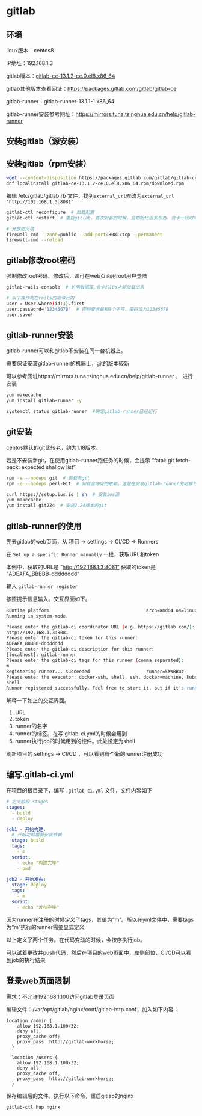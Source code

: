 # gitlab

## 环境

linux版本：centos8

IP地址：192.168.1.3

gitlab版本：[gitlab-ce-13.1.2-ce.0.el8.x86_64](https://packages.gitlab.com/gitlab/gitlab-ce/packages/el/8/gitlab-ce-13.1.2-ce.0.el8.x86_64.rpm)

gitlab其他版本查看网址：https://packages.gitlab.com/gitlab/gitlab-ce

gitlab-runner：gitlab-runner-13.1.1-1.x86_64

gitlab-runner安装参考网址：https://mirrors.tuna.tsinghua.edu.cn/help/gitlab-runner


## 安装gitlab（源安装）



## 安装gitlab（rpm安装）

``` bash
wget --content-disposition https://packages.gitlab.com/gitlab/gitlab-ce/packages/el/8/gitlab-ce-13.1.2-ce.0.el8.x86_64.rpm/download.rpm  # 下载安装包
dnf localinstall gitlab-ce-13.1.2-ce.0.el8.x86_64.rpm/download.rpm
```

编辑 /etc/gitlab/gitlab.rb 文件，找到`external_url`修改为`external_url 'http://192.168.1.3:8081'`

``` bash
gitlab-ctl reconfigure  # 加载配置
gitlab-ctl restart  # 重启gitlab。首次安装的时候，会初始化很多东西，会卡一段时间

# 开放防火墙
firewall-cmd --zone=public --add-port=8081/tcp --permanent
firewall-cmd --reload
```


## gitlab修改root密码

强制修改root密码。修改后，即可在web页面用root用户登陆

``` bash
gitlab-rails console  # 访问数据库,会卡约10s才能加载出来

# 以下操作均在rails的命令行内
user = User.where(id:1).first
user.password='12345678'  # 密码要求最短8个字符，密码设为12345678
user.save!
```

## gitlab-runner安装

gitlab-runner可以和gitlab不安装在同一台机器上。

需要保证安装gitlab-runner的机器上，git的版本较新

可以参考网址https://mirrors.tuna.tsinghua.edu.cn/help/gitlab-runner ， 进行安装
``` bash
yum makecache
yum install gitlab-runner -y

systemctl status gitlab-runner  #确定gitlab-runner已经运行
```

## git安装

centos默认的git比较老，约为1.18版本。

若是不安装新git，在使用gitlab-runner跑任务的时候，会提示 “fatal: git fetch-pack: expected shallow list”

``` bash
rpm -e --nodeps git  # 卸载老git
rpm -e --nodeps perl-Git  # 卸载会冲突的依赖。这是在安装gitlab-runner的时候带进来的依赖。

curl https://setup.ius.io | sh  # 安装ius源
yum makecache
yum install git224  # 安装2.24版本的git
```

## gitlab-runner的使用

先去gitlab的web页面，从  项目 -> settings -> CI/CD -> Runners

在 `Set up a specific Runner manually` 一栏，获取URL和token

本例中，获取的URL是 “http://192.168.1.3:8081” 获取的token是 “ADEAFA_BBBBB-dddddddd”

输入 `gitlab-runner register`

按照提示信息输入。交互界面如下。

``` bash
Runtime platform                                    arch=amd64 os=linux pid=14166 revision=6fbc7474 version=13.1.1
Running in system-mode.

Please enter the gitlab-ci coordinator URL (e.g. https://gitlab.com/):
http://192.168.1.3:8081
Please enter the gitlab-ci token for this runner:
ADEAFA_BBBBB-dddddddd
Please enter the gitlab-ci description for this runner:
[localhost]: gitlab-runner
Please enter the gitlab-ci tags for this runner (comma separated):
m
Registering runner... succeeded                     runner=5XWBBuz-
Please enter the executor: docker-ssh, shell, ssh, docker+machine, kubernetes, custom, parallels, virtualbox, docker-ssh+machine, docker:
shell
Runner registered successfully. Feel free to start it, but if it's running already the config should be automatically reloaded!
```

解释一下如上的交互界面。

1. URL
2. token
3. runner的名字
4. runner的标签。在写.gitlab-ci.yml的时候会用到
5. runner执行job的时候用到的控件。此处设定为shell

刷新项目的 settings -> CI/CD ，可以看到有个新的runner注册成功

## 编写.gitlab-ci.yml

在项目的根目录下，编写 `.gitlab-ci.yml` 文件，文件内容如下

``` yml
# 定义阶段 stages
stages:
  - build
  - deploy

job1 - 开始构建:
  # 开始之前需要安装依赖
  stage: build
  tags:
    - m
  script:
    - echo "构建完毕"
    - pwd

job2 - 开始发布:
  stage: deploy
  tags:
    - m
  script:
    - echo "发布完毕"
```

因为runner在注册的时候定义了tags，其值为“m”。所以在yml文件中，需要tags为“m”执行的runner需要显式定义

以上定义了两个任务。在代码变动的时候，会按序执行job。

可以试着更改并push代码，然后在项目的web页面中，左侧部位，CI/CD可以看到job的执行结果

## 登录web页面限制

需求：不允许192.168.1.100访问gitlab登录页面

编辑文件：/var/opt/gitlab/nginx/conf/gitlab-http.conf，加入如下内容：

``` config
location /admin {
    allow 192.168.1.100/32;
    deny all;
    proxy_cache off;
    proxy_pass  http://gitlab-workhorse;
  }

  location /users {
    allow 192.168.1.100/32;
    deny all;
    proxy_cache off;
    proxy_pass  http://gitlab-workhorse;
  }
```

保存编辑后的文件。执行以下命令，重启gitlab的nginx

``` bash
gitlab-ctl hup nginx
```